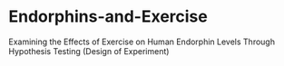 # Endorphins-and-Exercise
Examining the Effects of Exercise on Human Endorphin Levels Through Hypothesis Testing (Design of Experiment)
